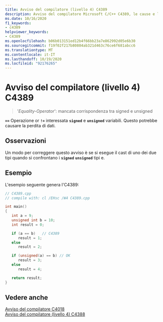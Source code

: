 ```yaml
---
title: Avviso del compilatore (livello 4) C4389
description: Avviso del compilatore Microsoft C/C++ C4389, le cause e la risoluzione.
ms.date: 10/16/2020
f1_keywords:
- c4389
helpviewer_keywords:
- C4389
ms.openlocfilehash: b06b013151ed12b4f66bb23a7e862992d05e6b30
ms.sourcegitcommit: f19f02f217b80804ab321d463c76ce6f681abcc6
ms.translationtype: MT
ms.contentlocale: it-IT
ms.lasthandoff: 10/19/2020
ms.locfileid: "92176265"
---
```

# <a name="compiler-warning-level-4-c4389"></a>Avviso del compilatore (livello 4) C4389

> '*Equality-Operator*': mancata corrispondenza tra signed e unsigned

**`==`** Operazione or **`!=`** interessata **`signed`** e **`unsigned`** variabili. Questo potrebbe causare la perdita di dati.

## <a name="remarks"></a>Osservazioni

Un modo per correggere questo avviso è se si esegue il cast di uno dei due tipi quando si confrontano i **`signed`** **`unsigned`** tipi e.

## <a name="example"></a>Esempio

L'esempio seguente genera l'C4389:

```cpp
// C4389.cpp
// compile with: cl /EHsc /W4 C4389.cpp

int main()
{
   int a = 9;
   unsigned int b = 10;
   int result = 0;

   if (a == b)   // C4389
      result = 1;
   else
      result = 2;

   if (unsigned(a) == b) // OK
      result = 3;
   else
      result = 4;

   return result;
}
```

## <a name="see-also"></a>Vedere anche

[Avviso del compilatore C4018](compiler-warning-level-3-c4018.md)\
[Avviso del compilatore (livello 4) C4388](c4388.md)
